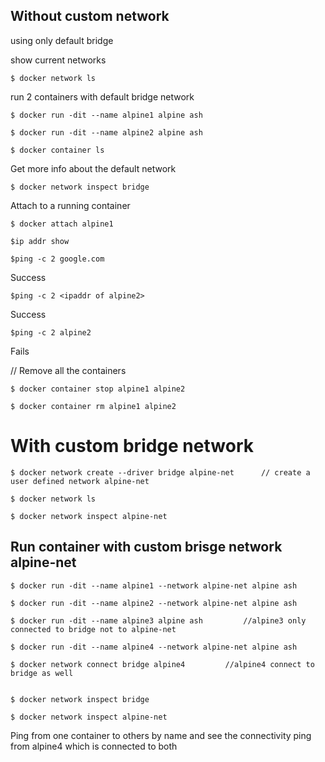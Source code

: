 ## Without custom network
 using only default bridge 

show current networks

	$ docker network ls

run 2 containers with default bridge network

	$ docker run -dit --name alpine1 alpine ash

	$ docker run -dit --name alpine2 alpine ash

	$ docker container ls

Get more info about the default network 

	$ docker network inspect bridge

Attach to a running container

	$ docker attach alpine1

	$ip addr show

	$ping -c 2 google.com
Success


	$ping -c 2 <ipaddr of alpine2>
Success


	$ping -c 2 alpine2
Fails

// Remove all the containers

	$ docker container stop alpine1 alpine2

	$ docker container rm alpine1 alpine2


# With custom bridge network 


	$ docker network create --driver bridge alpine-net 		// create a user defined network alpine-net

	$ docker network ls

	$ docker network inspect alpine-net

## Run container with custom brisge network alpine-net 

	$ docker run -dit --name alpine1 --network alpine-net alpine ash

	$ docker run -dit --name alpine2 --network alpine-net alpine ash

	$ docker run -dit --name alpine3 alpine ash  		//alpine3 only connected to bridge not to alpine-net

	$ docker run -dit --name alpine4 --network alpine-net alpine ash

	$ docker network connect bridge alpine4  		//alpine4 connect to bridge as well


	$ docker network inspect bridge

	$ docker network inspect alpine-net


Ping from one container to others by name and see the connectivity
ping from alpine4 which is connected to both

